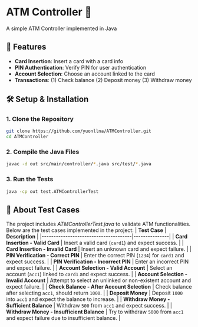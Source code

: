 # ATM Controller 🏧
A simple ATM Controller implemented in Java

## 📌 Features
- **Card Insertion**: Insert a card with a card info
- **PIN Authentication**: Verify PIN for user authentication
- **Account Selection**: Choose an account linked to the card
- **Transactions**: (1) Check balance (2) Deposit money (3) Withdraw money

## 🛠️ Setup & Installation

### 1. Clone the Repository 
```bash
git clone https://github.com/yuonllna/ATMController.git
cd ATMController
```
### 2. Compile the Java Files
```bash
javac -d out src/main/controller/*.java src/test/*.java
```
### 3. Run the Tests
```bash
java -cp out test.ATMControllerTest
```

## 🧪 About Test Cases
The project includes *ATMControllerTest.java* to validate ATM functionalities.
Below are the test cases implemented in the project:
| **Test Case**                        | **Description** |
|--------------------------------------|---------------|
| **Card Insertion - Valid Card**      | Insert a valid card (`card1`) and expect success. |
| **Card Insertion - Invalid Card**    | Insert an unknown card and expect failure. |
| **PIN Verification - Correct PIN**   | Enter the correct PIN (`1234`) for `card1` and expect success. |
| **PIN Verification - Incorrect PIN** | Enter an incorrect PIN and expect failure. |
| **Account Selection - Valid Account** | Select an account (`acc1`) linked to `card1` and expect success. |
| **Account Selection - Invalid Account** | Attempt to select an unlinked or non-existent account and expect failure. |
| **Check Balance - After Account Selection** | Check balance after selecting `acc1`, should return `1000`. |
| **Deposit Money**                     | Deposit `1000` into `acc1` and expect the balance to increase. |
| **Withdraw Money - Sufficient Balance** | Withdraw `500` from `acc1` and expect success. |
| **Withdraw Money - Insufficient Balance** | Try to withdraw `5000` from `acc1` and expect failure due to insufficient balance. |

